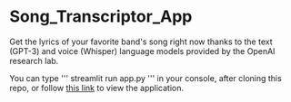 # Song_Transcriptor_App
Get the lyrics of your favorite band's song right now thanks to the text (GPT-3) and voice (Whisper) language models provided by the OpenAI research lab.

You can type
'''
streamlit run app.py
'''
in your console, after cloning this repo,
or follow [this link](https://bartekkrzepkowski-song-transcriptor-app-app-n3z325.streamlitapp.com/) to view the application.

